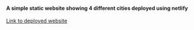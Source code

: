 #### A simple static website showing 4 different cities deployed using netlify

[Link to deployed website](https://react-city-tours-by-angelol2046.netlify.app/)
